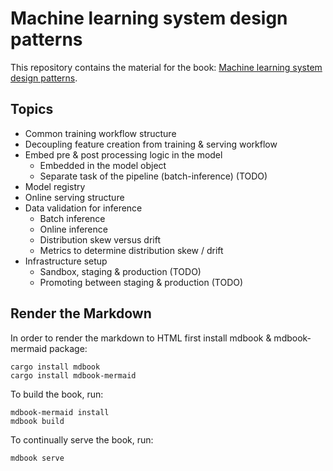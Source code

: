 # Machine learning system design patterns

This repository contains the material for the book: [Machine learning system design patterns](https://mrparosk.github.io/).

## Topics

- Common training workflow structure
- Decoupling feature creation from training & serving workflow
- Embed pre & post processing logic in the model
    - Embedded in the model object
    - Separate task of the pipeline (batch-inference) (TODO)
- Model registry
- Online serving structure
- Data validation for inference
    - Batch inference
    - Online inference
    - Distribution skew versus drift
    - Metrics to determine distribution skew / drift
- Infrastructure setup
    - Sandbox, staging & production (TODO)
    - Promoting between staging & production (TODO)

## Render the Markdown

In order to render the markdown to HTML first install mdbook & mdbook-mermaid package:

```console
cargo install mdbook
cargo install mdbook-mermaid
```

To build the book, run:

```console
mdbook-mermaid install
mdbook build
```

To continually serve the book, run:

```console
mdbook serve
```
